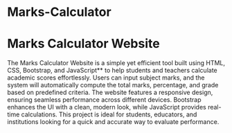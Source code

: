 # Marks-Calculator

# Marks Calculator Website  

The Marks Calculator Website is a simple yet efficient tool built using HTML, CSS, Bootstrap, and JavaScript** to help students and teachers calculate academic scores effortlessly. Users can input subject marks, and the system will automatically compute the total marks, percentage, and grade based on predefined criteria. The website features a responsive design, ensuring seamless performance across different devices. Bootstrap enhances the UI with a clean, modern look, while JavaScript provides real-time calculations. This project is ideal for students, educators, and institutions looking for a quick and accurate way to evaluate performance. 